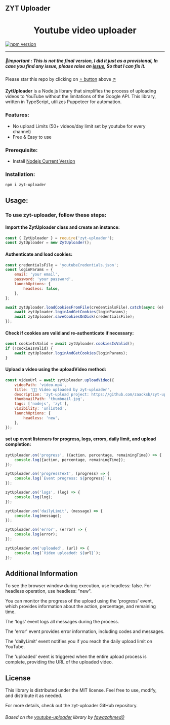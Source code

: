 ## ZYT Uploader
<h1 align="center">Youtube video uploader</h1> 

[![npm version](https://img.shields.io/npm/v/zyt-uploader.svg?style=flat)](https://www.npmjs.com/package/zyt-uploader)

------------


##### **🚨important :** This is not the final version, I did it just as a provisional, In case you find any issue, please raise an  [issue](https://github.com/zaacksb/zyt-uploader/issues/new/choose), So that I can fix it.<br>
  
Please star this repo by clicking on [:star: button](#) above [:arrow_upper_right:](#)

**ZytUploader** is a Node.js library that simplifies the process of uploading videos to YouTube without the limitations of the Google API. This library, written in TypeScript, utilizes Puppeteer for automation.

### Features:
- No upload Limits (50+ videos/day limit set by youtube for every channel)
- Free & Easy to use

### Prerequisite:
- Install [Nodejs Current Version](https://nodejs.org/en/#:~:text=Current)
  
### Installation:
```bash
npm i zyt-uploader
```



## Usage:
### To use zyt-uploader, follow these steps:

#### Import the ZytUploader class and create an instance:
```js
const { ZytUploader } = require('zyt-uploader');
const zytUploader = new ZytUploader();
```

#### Authenticate and load cookies:
```js
const credentialsFile = 'youtubeCredentials.json';
const loginParams = {
    email: 'your email',
    password: 'your password',
    launchOptions: {
        headless: false,
    },
};

await zytUploader.loadCookiesFromFile(credentialsFile).catch(async (e) => {
    await zytUploader.loginAndGetCookies(loginParams);
    await zytUploader.saveCookiesOnDisk(credentialsFile);
});
```

#### Check if cookies are valid and re-authenticate if necessary:
```js
const cookieIsValid = await zytUploader.cookiesIsValid();
if (!cookieIsValid) {
    await zytUploader.loginAndGetCookies(loginParams);
}
```
#### Upload a video using the uploadVideo method:
```js
const videoUrl = await zytUploader.uploadVideo({
    videoPath: 'video.mp4',
    title: '👩‍💻 Video uploaded by zyt-uploader',
    description: 'zyt-upload project: https://github.com/zaacksb/zyt-uploader',
    thumbnailPath: 'thumbnail.jpg',
    tags: ['nodejs', 'zyt'],
    visibility: 'unlisted',
    launchOptions: {
        headless: 'new',
    },
});
```

#### set up event listeners for progress, logs, errors, daily limit, and upload completion:
```js
zytUploader.on('progress', ({action, percentage, remainingTime}) => {
    console.log({action, percentage, remainingTime});
});

zytUploader.on('progressText', (progress) => {
    console.log(`Event progress: ${progress}`);
});

zytUploader.on('logs', (log) => {
    console.log(log);
});

zytUploader.on('dailyLimit', (message) => {
    console.log(message);
});

zytUploader.on('error', (error) => {
    console.log(error);
});

zytUploader.on('uploaded', (url) => {
    console.log(`Video uploaded: ${url}`);
});
```


## Additional Information
To see the browser window during execution, use headless: false. For headless operation, use headless: "new".

You can monitor the progress of the upload using the 'progress' event, which provides information about the action, percentage, and remaining time.

The 'logs' event logs all messages during the process.

The 'error' event provides error information, including codes and messages.

The 'dailyLimit' event notifies you if you reach the daily upload limit on YouTube.

The 'uploaded' event is triggered when the entire upload process is complete, providing the URL of the uploaded video.



## License
This library is distributed under the MIT license. Feel free to use, modify, and distribute it as needed.

For more details, check out the zyt-uploader GitHub repository.


###### Based on the [youtube-uploader](https://github.com/fawazahmed0/youtube-uploader) library by [fawazahmed0](https://github.com/fawazahmed0)
<br>
<br>